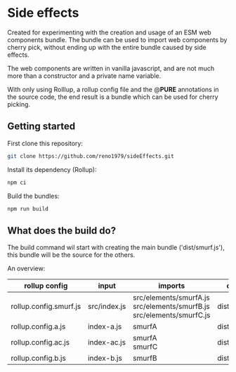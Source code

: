 # Side effects

Created for experimenting with the creation and usage of an ESM web components bundle. The bundle can be used to import web components by cherry pick, without ending up with the entire bundle caused by side effects. 

The web components are written in vanilla javascript, and are not much more than a constructor and a private name variable.

With only using Rolllup, a rollup config file and the @__PURE__ annotations in the source code, the end result is a bundle which can be used for cherry picking.

## Getting started

First clone this repository:

```sh
git clone https://github.com/reno1979/sideEffects.git
```

Install its dependency (Rollup):

```sh
npm ci
```

Build the bundles:

```sh
npm run build
```

## What does the build do?

The build command wil start with creating the main bundle ('dist/smurf.js'), this bundle will be the source for the others.

An overview: 

| rollup config | input | imports | output |
| -- | -- | -- | -- |
| rollup.config.smurf.js | src/index.js | src/elements/smurfA.js <br/> src/elements/smurfB.js <br/> src/elements/smurfC.js | dist/smurf.js |
| rollup.config.a.js | index-a.js | smurfA | dist/a.js |
| rollup.config.ac.js | index-ac.js | smurfA <br/> smurfC | dist/ac.js |
| rollup.config.b.js | index-b.js | smurfB | dist/b.js |

